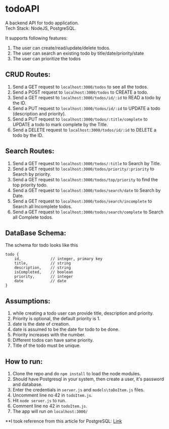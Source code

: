 # todoAPI

A backend API for todo application.<br>
Tech Stack: NodeJS, PostgreSQL.

It supports following features: 
1. The user can create/read/update/delete todos.
2. The user can search an existing todo by title/date/priority/state
3. The user can prioritize the todos


## CRUD Routes:
1. Send a GET request to `localhost:3000/todos` to see all the todos.
2. Send a POST request to `localhost:3000/todos` to CREATE a todo.
3. Send a GET request to `localhost:3000/todos/id/:id` to READ a todo by the ID.
4. Send a PUT request to `localhost:3000/todos/id/:id` to UPDATE a todo (description and priority).
5. Send a PUT request to `localhost:3000/todos/:title/complete` to UPDATE a todo to mark complete by the Title.
6. Send a DELETE request to `localhost:3000/todos/id/:id` to DELETE a todo by the ID.

## Search Routes:
1. Send a GET request to `localhost:3000/todos/:title` to Search by Title.
2. Send a GET request to `localhost:3000/todos/priority/:priority` to Search by priority.
3. Send a GET request to `localhost:3000/todos/top/priority` to find the top priority todo.
4. Send a GET request to `localhost:3000/todos/search/date` to Search by Date.
5. Send a GET request to `localhost:3000/todos/search/incomplete` to Search all Incomplete todos.
6. Send a GET request to `localhost:3000/todos/search/complete` to Search all Complete todos.



## DataBase Schema:
The schema for todo looks like this
``` JS
todo {
    id,             // integer, primary key
    title,          // string
    description,    // string
    isCompleted,    // boolean
    priority,       // integer
    date            // date
}

```

## Assumptions:

1. while creating a todo user can provide title, description and priority.
2. Priority is optional, the default priority is 1.
3. date is the date of creation.
4. date is assumed to be the date for todo to be done.
4. Priority increases with the number.
5. Different todos can have same priority.
6. Title of the todo must be unique.


## How to run:

1. Clone the repo and do `npm install` to load the node modules.
2. Should have Postgresql in your system, then create a user, it's password and database.
3. Enter the credentials in `server.js` and `models\toDoItem.js` files. 
4. Uncomment line no 42 in `todoItem.js`. 
5. Hit `node server.js` to run. 
6. Comment line no 42 in `todoItem.js`. 
7. The app will run on `localhost:3000/`

**I took reference from this article for PostgreSQL: [Link](https://scotch.io/tutorials/getting-started-with-node-express-and-postgres-using-sequelize)
